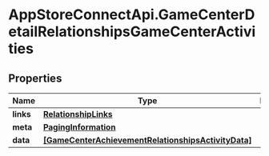 # AppStoreConnectApi.GameCenterDetailRelationshipsGameCenterActivities

## Properties

Name | Type | Description | Notes
------------ | ------------- | ------------- | -------------
**links** | [**RelationshipLinks**](RelationshipLinks.md) |  | [optional] 
**meta** | [**PagingInformation**](PagingInformation.md) |  | [optional] 
**data** | [**[GameCenterAchievementRelationshipsActivityData]**](GameCenterAchievementRelationshipsActivityData.md) |  | [optional] 


